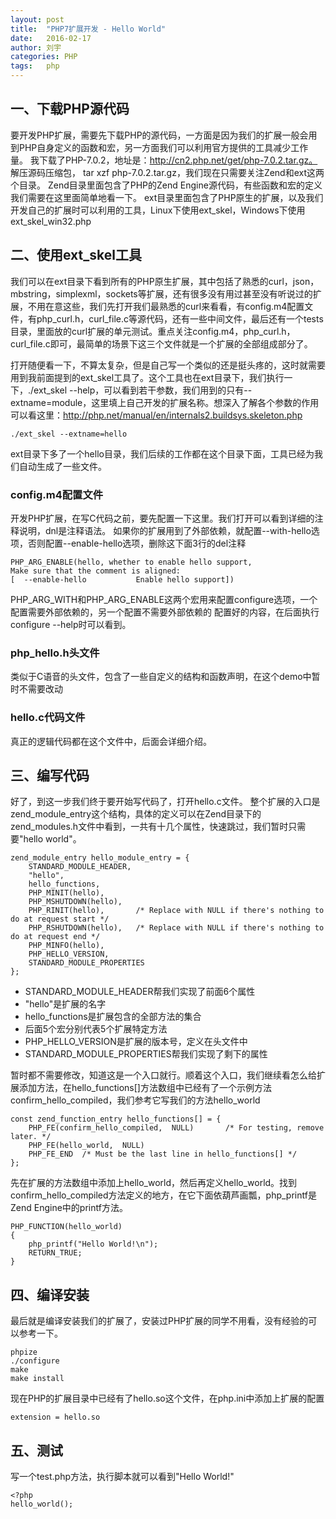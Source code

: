```yaml
---
layout: post
title:  "PHP7扩展开发 - Hello World"
date:   2016-02-17
author: 刘宇
categories: PHP
tags:	php
---
```


## 一、下载PHP源代码

要开发PHP扩展，需要先下载PHP的源代码，一方面是因为我们的扩展一般会用到PHP自身定义的函数和宏，另一方面我们可以利用官方提供的工具减少工作量。
我下载了PHP-7.0.2，地址是：http://cn2.php.net/get/php-7.0.2.tar.gz。
解压源码压缩包， tar xzf php-7.0.2.tar.gz，我们现在只需要关注Zend和ext这两个目录。
Zend目录里面包含了PHP的Zend Engine源代码，有些函数和宏的定义我们需要在这里面简单地看一下。
ext目录里面包含了PHP原生的扩展，以及我们开发自己的扩展时可以利用的工具，Linux下使用ext_skel，Windows下使用ext_skel_win32.php

## 二、使用ext_skel工具

我们可以在ext目录下看到所有的PHP原生扩展，其中包括了熟悉的curl，json，mbstring，simplexml，sockets等扩展，还有很多没有用过甚至没有听说过的扩展，不用在意这些，我们先打开我们最熟悉的curl来看看，有config.m4配置文件，有php_curl.h，curl_file.c等源代码，还有一些中间文件，最后还有一个tests目录，里面放的curl扩展的单元测试。重点关注config.m4，php_curl.h，curl_file.c即可，最简单的场景下这三个文件就是一个扩展的全部组成部分了。

打开随便看一下，不算太复杂，但是自己写一个类似的还是挺头疼的，这时就需要用到我前面提到的ext_skel工具了。这个工具也在ext目录下，我们执行一下，./ext_skel --help，可以看到若干参数，我们用到的只有--extname=module，这里填上自己开发的扩展名称。想深入了解各个参数的作用可以看这里：http://php.net/manual/en/internals2.buildsys.skeleton.php

```
./ext_skel --extname=hello
```

ext目录下多了一个hello目录，我们后续的工作都在这个目录下面，工具已经为我们自动生成了一些文件。

### config.m4配置文件

开发PHP扩展，在写C代码之前，要先配置一下这里。我们打开可以看到详细的注释说明，dnl是注释语法。
如果你的扩展用到了外部依赖，就配置--with-hello选项，否则配置--enable-hello选项，删除这下面3行的del注释

```
PHP_ARG_ENABLE(hello, whether to enable hello support,
Make sure that the comment is aligned:
[  --enable-hello           Enable hello support])
```

PHP_ARG_WITH和PHP_ARG_ENABLE这两个宏用来配置configure选项，一个配置需要外部依赖的，另一个配置不需要外部依赖的
配置好的内容，在后面执行configure --help时可以看到。

### php_hello.h头文件

类似于C语音的头文件，包含了一些自定义的结构和函数声明，在这个demo中暂时不需要改动

### hello.c代码文件

真正的逻辑代码都在这个文件中，后面会详细介绍。

## 三、编写代码

好了，到这一步我们终于要开始写代码了，打开hello.c文件。
整个扩展的入口是zend_module_entry这个结构，具体的定义可以在Zend目录下的zend_modules.h文件中看到，一共有十几个属性，快速跳过，我们暂时只需要"hello world"。

```
zend_module_entry hello_module_entry = {
    STANDARD_MODULE_HEADER,
    "hello",
    hello_functions,
    PHP_MINIT(hello),
    PHP_MSHUTDOWN(hello),
    PHP_RINIT(hello),       /* Replace with NULL if there's nothing to do at request start */
    PHP_RSHUTDOWN(hello),   /* Replace with NULL if there's nothing to do at request end */
    PHP_MINFO(hello),
    PHP_HELLO_VERSION,
    STANDARD_MODULE_PROPERTIES
};

```
* STANDARD_MODULE_HEADER帮我们实现了前面6个属性
* "hello"是扩展的名字
* hello_functions是扩展包含的全部方法的集合
* 后面5个宏分别代表5个扩展特定方法
* PHP_HELLO_VERSION是扩展的版本号，定义在头文件中
* STANDARD_MODULE_PROPERTIES帮我们实现了剩下的属性

暂时都不需要修改，知道这是一个入口就行。顺着这个入口，我们继续看怎么给扩展添加方法，在hello_functions[]方法数组中已经有了一个示例方法confirm_hello_compiled，我们参考它写我们的方法hello_world

```
const zend_function_entry hello_functions[] = {
    PHP_FE(confirm_hello_compiled,  NULL)       /* For testing, remove later. */
    PHP_FE(hello_world,  NULL)
    PHP_FE_END  /* Must be the last line in hello_functions[] */
};
```

先在扩展的方法数组中添加上hello_world，然后再定义hello_world。找到confirm_hello_compiled方法定义的地方，在它下面依葫芦画瓢，php_printf是Zend Engine中的printf方法。

```
PHP_FUNCTION(hello_world)
{
    php_printf("Hello World!\n");
    RETURN_TRUE;
}
```

## 四、编译安装

最后就是编译安装我们的扩展了，安装过PHP扩展的同学不用看，没有经验的可以参考一下。

```
phpize
./configure
make
make install
```

现在PHP的扩展目录中已经有了hello.so这个文件，在php.ini中添加上扩展的配置

```
extension = hello.so
```

## 五、测试

写一个test.php方法，执行脚本就可以看到"Hello World!"

```
<?php
hello_world();
```
